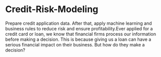 # Credit-Risk-Modeling
Prepare credit application data. After that, apply machine learning and business rules to reduce risk and ensure profitability.Ever applied for a credit card or loan, we know that financial firms process our information before making a decision. This is because giving us a loan can have a serious financial impact on their business. But how do they make a decision?
